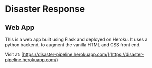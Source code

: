 # Disaster Response
## Web App
This is a web app built using Flask and deployed on Heroku. It uses a python backend, to augment the vanilla HTML and CSS front end.

Visit at: [https://disaster-pipeline.herokuapp.com/](https://disaster-pipeline.herokuapp.com/)
